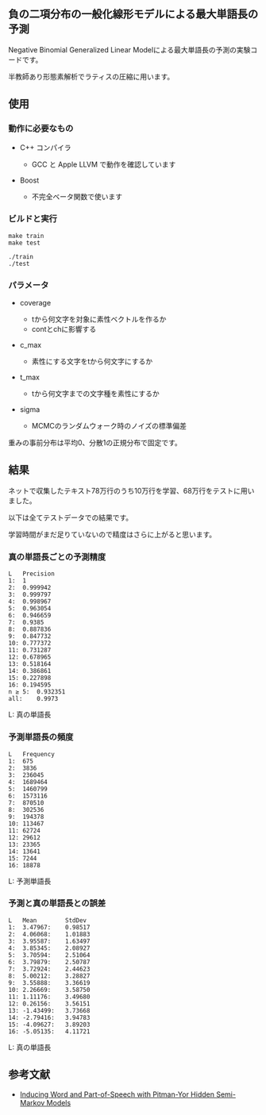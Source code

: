 ## 負の二項分布の一般化線形モデルによる最大単語長の予測

Negative Binomial Generalized Linear Modelによる最大単語長の予測の実験コードです。

半教師あり形態素解析でラティスの圧縮に用います。

## 使用

### 動作に必要なもの

- C++ コンパイラ
	- GCC と Apple LLVM で動作を確認しています

- Boost
	- 不完全ベータ関数で使います

### ビルドと実行

```
make train
make test
```

```
./train
./test
```

### パラメータ

- coverage
	- tから何文字を対象に素性ベクトルを作るか
	- contとchに影響する

- c_max
	- 素性にする文字をtから何文字にするか

- t_max
	- tから何文字までの文字種を素性にするか

- sigma
	- MCMCのランダムウォーク時のノイズの標準偏差

重みの事前分布は平均0、分散1の正規分布で固定です。

## 結果

ネットで収集したテキスト78万行のうち10万行を学習、68万行をテストに用いました。

以下は全てテストデータでの結果です。

学習時間がまだ足りていないので精度はさらに上がると思います。

### 真の単語長ごとの予測精度

```
L	Precision 
1:	1
2:	0.999942
3:	0.999797
4:	0.998967
5:	0.963054
6:	0.946659
7:	0.9385
8:	0.887836
9:	0.847732
10:	0.777372
11:	0.731287
12:	0.678965
13:	0.518164
14:	0.386861
15:	0.227898
16:	0.194595
n ≥ 5:	0.932351
all:	0.9973
```

L: 真の単語長

### 予測単語長の頻度

```
L	Frequency
1:	675
2:	3836
3:	236045
4:	1689464
5:	1460799
6:	1573116
7:	870510
8:	302536
9:	194378
10:	113467
11:	62724
12:	29612
13:	23365
14:	13641
15:	7244
16:	18878
```

L: 予測単語長

### 予測と真の単語長との誤差

```
L	Mean		StdDev
1:	3.47967:	0.98517
2:	4.06068:	1.01883
3:	3.95587:	1.63497
4:	3.85345:	2.08927
5:	3.70594:	2.51064
6:	3.79879:	2.50787
7:	3.72924:	2.44623
8:	5.00212:	3.28827
9:	3.55888:	3.36619
10:	2.26669:	3.58750
11:	1.11176:	3.49680
12:	0.26156:	3.56151
13:	-1.43499:	3.73668
14:	-2.79416:	3.94783
15:	-4.09627:	3.89203
16:	-5.05135:	4.11721
```

L: 真の単語長

## 参考文献

- [Inducing Word and Part-of-Speech with Pitman-Yor Hidden Semi-Markov Models](http://chasen.org/~daiti-m/paper/acl2015pyhsmm.pdf)